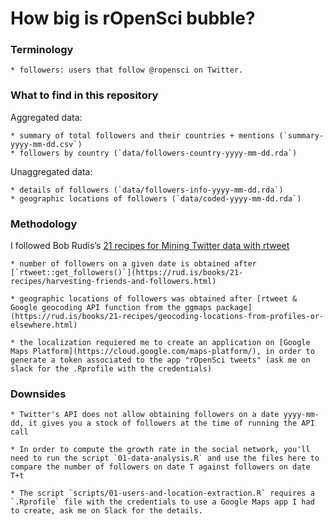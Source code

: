 # How big is rOpenSci bubble?

### Terminology

    * followers: users that follow @ropensci on Twitter.
    
### What to find in this repository

Aggregated data:

    * summary of total followers and their countries + mentions (`summary-yyyy-mm-dd.csv`)
    * followers by country (`data/followers-country-yyyy-mm-dd.rda`)

    
Unaggregated data:

    * details of followers (`data/followers-info-yyyy-mm-dd.rda`)
    * geographic locations of followers (`data/coded-yyyy-mm-dd.rda`)
    
### Methodology

I followed Bob Rudis’s [21 recipes for Mining Twitter data with rtweet](https://rud.is/books/21-recipes/index.html)

    * number of followers on a given date is obtained after [`rtweet::get_followers()`](https://rud.is/books/21-recipes/harvesting-friends-and-followers.html)

    * geographic locations of followers was obtained after [rtweet & Google geocoding API function from the ggmaps package](https://rud.is/books/21-recipes/geocoding-locations-from-profiles-or-elsewhere.html)
    
    * the localization requiered me to create an application on [Google Maps Platform](https://cloud.google.com/maps-platform/), in order to generate a token associated to the app "rOpenSci tweets" (ask me on slack for the .Rprofile with the credentials)

### Downsides

    * Twitter's API does not allow obtaining followers on a date yyyy-mm-dd, it gives you a stock of followers at the time of running the API call
    
    * In order to compute the growth rate in the social network, you'll need to run the script `01-data-analysis.R` and use the files here to compare the number of followers on date T against followers on date T+t
    
    * The script `scripts/01-users-and-location-extraction.R` requires a `.Rprofile` file with the credentials to use a Google Maps app I had to create, ask me on Slack for the details.
